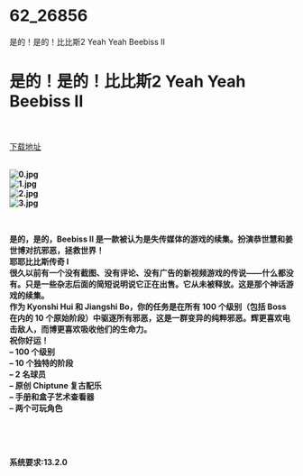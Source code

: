 # 62_26856
是的！是的！比比斯2 Yeah Yeah Beebiss II
# 是的！是的！比比斯2 Yeah Yeah Beebiss II
 <br/></br>
[下载地址](https://www.switch520.cc/article/26856 "下载地址")
<br/></br>

<p><strong><img title="0.jpg" src="https://www.switch520.cc/muke_img/2022_02_03_5d2ab6d748bc9.jpg" alt="0.jpg"></strong><br>
<strong><img title="1.jpg" src="https://www.switch520.cc/muke_img/2022_02_03_33ff7bbfc8a60.jpg" alt="1.jpg"></strong><br>
<strong><img title="2.jpg" src="https://www.switch520.cc/muke_img/2022_02_03_cf0ed57e64d43.jpg" alt="2.jpg"></strong><br>
<strong><img title="3.jpg" src="https://www.switch520.cc/muke_img/2022_02_03_df6fcebf7d147.jpg" alt="3.jpg">&nbsp;</strong></p>
<p>&nbsp;</p>
<p><strong>是的，是的，Beebiss II 是一款被认为是失传媒体的游戏的续集。扮演恭世慧和姜世博对抗邪恶，拯救世界！</strong><br>
<strong>耶耶比比斯传奇 I</strong><br>
<strong>很久以前有一个没有截图、没有评论、没有广告的新视频游戏的传说——什么都没有。只是一些杂志后面的简短说明说它正在出售。它从未被释放。这是那个神话游戏的续集。</strong><br>
<strong>作为 Kyonshi Hui 和 Jiangshi Bo，你的任务是在所有 100 个级别（包括 Boss 在内的 10 个原始阶段）中驱逐所有邪恶，这是一群变异的纯粹邪恶。辉更喜欢电击敌人，而博更喜欢吸收他们的生命力。</strong><br>
<strong>祝你好运！</strong><br>
<strong>– 100 个级别</strong><br>
<strong>– 10 个独特的阶段</strong><br>
<strong>– 2 名球员</strong><br>
<strong>– 原创 Chiptune 复古配乐</strong><br>
<strong>– 手册和盒子艺术查看器</strong><br>
<strong>– 两个可玩角色</strong></p>
<p>&nbsp;</p>
<p>&nbsp;</p>
<p><strong>系统要求:13.2.0</strong></p>



